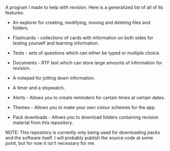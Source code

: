 A program I made to help with revision. Here is a generalized list of all of its features:

- An explorer for creating, modifying, moving and deleting files and folders.

- Flashcards - collections of cards with information on both sides for testing yourself and learning information.

- Tests - sets of questions which can either be typed or multiple choice.

- Documents - RTF text which can store large amounts of information for revision.

- A notepad for jotting down information.

- A timer and a stopwatch.

- Alerts - Allows you to create reminders for certain times at certain dates.

- Themes - Allows you to make your own colour schemes for the app.

- Pack downloads - Allows you to download folders containing revision material from this repository.

NOTE: This repository is currently only being used for downloading packs and the software itself. I will probably publish the source code at some point, but for now it isn't necessary for me.
